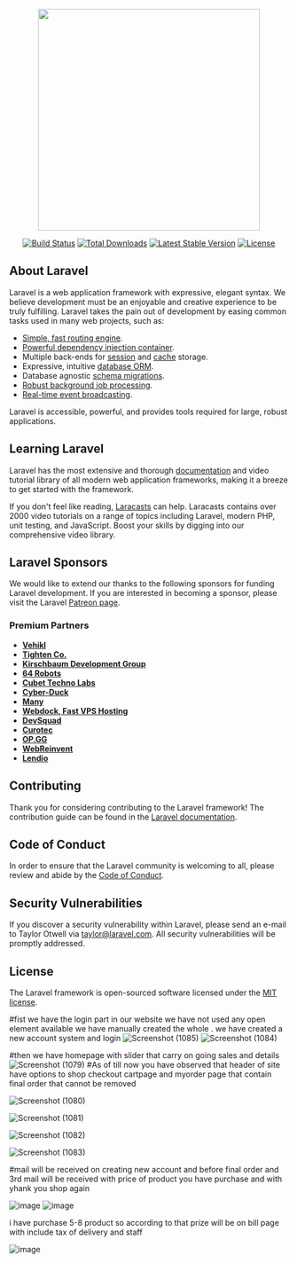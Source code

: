 <p align="center"><a href="https://laravel.com" target="_blank"><img src="https://raw.githubusercontent.com/laravel/art/master/logo-lockup/5%20SVG/2%20CMYK/1%20Full%20Color/laravel-logolockup-cmyk-red.svg" width="400"></a></p>

<p align="center">
<a href="https://travis-ci.org/laravel/framework"><img src="https://travis-ci.org/laravel/framework.svg" alt="Build Status"></a>
<a href="https://packagist.org/packages/laravel/framework"><img src="https://img.shields.io/packagist/dt/laravel/framework" alt="Total Downloads"></a>
<a href="https://packagist.org/packages/laravel/framework"><img src="https://img.shields.io/packagist/v/laravel/framework" alt="Latest Stable Version"></a>
<a href="https://packagist.org/packages/laravel/framework"><img src="https://img.shields.io/packagist/l/laravel/framework" alt="License"></a>
</p>

## About Laravel

Laravel is a web application framework with expressive, elegant syntax. We believe development must be an enjoyable and creative experience to be truly fulfilling. Laravel takes the pain out of development by easing common tasks used in many web projects, such as:

- [Simple, fast routing engine](https://laravel.com/docs/routing).
- [Powerful dependency injection container](https://laravel.com/docs/container).
- Multiple back-ends for [session](https://laravel.com/docs/session) and [cache](https://laravel.com/docs/cache) storage.
- Expressive, intuitive [database ORM](https://laravel.com/docs/eloquent).
- Database agnostic [schema migrations](https://laravel.com/docs/migrations).
- [Robust background job processing](https://laravel.com/docs/queues).
- [Real-time event broadcasting](https://laravel.com/docs/broadcasting).

Laravel is accessible, powerful, and provides tools required for large, robust applications.

## Learning Laravel

Laravel has the most extensive and thorough [documentation](https://laravel.com/docs) and video tutorial library of all modern web application frameworks, making it a breeze to get started with the framework.

If you don't feel like reading, [Laracasts](https://laracasts.com) can help. Laracasts contains over 2000 video tutorials on a range of topics including Laravel, modern PHP, unit testing, and JavaScript. Boost your skills by digging into our comprehensive video library.

## Laravel Sponsors

We would like to extend our thanks to the following sponsors for funding Laravel development. If you are interested in becoming a sponsor, please visit the Laravel [Patreon page](https://patreon.com/taylorotwell).

### Premium Partners

- **[Vehikl](https://vehikl.com/)**
- **[Tighten Co.](https://tighten.co)**
- **[Kirschbaum Development Group](https://kirschbaumdevelopment.com)**
- **[64 Robots](https://64robots.com)**
- **[Cubet Techno Labs](https://cubettech.com)**
- **[Cyber-Duck](https://cyber-duck.co.uk)**
- **[Many](https://www.many.co.uk)**
- **[Webdock, Fast VPS Hosting](https://www.webdock.io/en)**
- **[DevSquad](https://devsquad.com)**
- **[Curotec](https://www.curotec.com/services/technologies/laravel/)**
- **[OP.GG](https://op.gg)**
- **[WebReinvent](https://webreinvent.com/?utm_source=laravel&utm_medium=github&utm_campaign=patreon-sponsors)**
- **[Lendio](https://lendio.com)**

## Contributing

Thank you for considering contributing to the Laravel framework! The contribution guide can be found in the [Laravel documentation](https://laravel.com/docs/contributions).


## Code of Conduct

In order to ensure that the Laravel community is welcoming to all, please review and abide by the [Code of Conduct](https://laravel.com/docs/contributions#code-of-conduct).

## Security Vulnerabilities

If you discover a security vulnerability within Laravel, please send an e-mail to Taylor Otwell via [taylor@laravel.com](mailto:taylor@laravel.com). All security vulnerabilities will be promptly addressed.

## License

The Laravel framework is open-sourced software licensed under the [MIT license](https://opensource.org/licenses/MIT).





#fist we have the login part in our website we have not used any open element available we have manually created the whole . we have created a new account system and login
![Screenshot (1085)](https://user-images.githubusercontent.com/95359255/165727421-1d5b736a-cea4-455b-9f94-0a58ecb5a40f.png)
![Screenshot (1084)](https://user-images.githubusercontent.com/95359255/165727443-5251635f-977b-47e1-8166-78ec310947c6.png)

#then we have homepage with slider that carry on going sales and details
![Screenshot (1079)](https://user-images.githubusercontent.com/95359255/165727535-02042c4d-34f0-435d-aed6-8c49a77a6da1.png)
#As of till now you have observed that header of site have options to shop checkout cartpage and myorder page that contain final order that cannot be removed

![Screenshot (1080)](https://user-images.githubusercontent.com/95359255/165727857-ecf1cb80-91e2-4ff7-a6ea-38c2472e5504.png)

![Screenshot (1081)](https://user-images.githubusercontent.com/95359255/165727892-070840bc-a942-4c3d-ae9f-8a6ecf5459be.png)

![Screenshot (1082)](https://user-images.githubusercontent.com/95359255/165727915-1b33370c-8c00-4543-b74f-157a1d8102d8.png)

![Screenshot (1083)](https://user-images.githubusercontent.com/95359255/165727956-c7b1cf58-e1e1-44f2-90eb-7f4f2be31c84.png)



#mail will be received on creating new account and before final order and 3rd mail will be received with price of product you have purchase and with yhank you shop again



![image](https://user-images.githubusercontent.com/95359255/165729333-ef799799-6c1f-4b2f-b588-47185d172c05.png)
![image](https://user-images.githubusercontent.com/95359255/165729390-c7f190db-2085-462d-acd6-03871236b2ee.png)
 
i have purchase 5-8 product so according to that prize will be on bill page with include tax of delivery and staff

![image](https://user-images.githubusercontent.com/95359255/165729777-26d66d5f-e765-4f81-a0bb-5da7cf9e1ff4.png)













